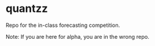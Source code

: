 # quantzz

Repo for the in-class forecasting competition.


Note: If you are here for alpha, you are in the wrong repo.

